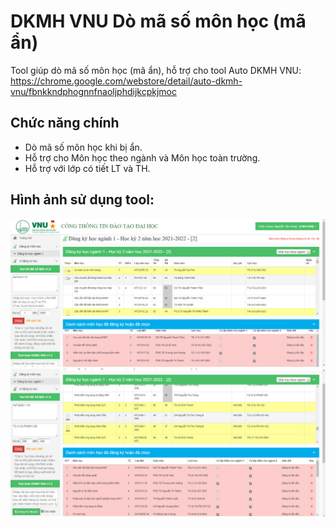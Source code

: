 # DKMH VNU Dò mã số môn học (mã ẩn)

Tool giúp dò mã số môn học (mã ẩn), hỗ trợ cho tool Auto DKMH VNU: <https://chrome.google.com/webstore/detail/auto-dkmh-vnu/fbnkkndphognnfnaoljphdijkcpkjmoc> <br/>

## Chức năng chính

- Dò mã số môn học khi bị ẩn.
- Hỗ trợ cho Môn học theo ngành và Môn học toàn trường.
- Hỗ trợ với lớp có tiết LT và TH.

## Hình ảnh sử dụng tool:

![Demo_1](./images/1.jpg) <br/>
![Demo_2](./images/2.jpg)
